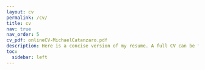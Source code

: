 ```yaml
---
layout: cv
permalink: /cv/
title: cv
nav: true
nav_order: 5
cv_pdf: onlineCV-MichaelCatanzaro.pdf
description: Here is a concise version of my resume. A full CV can be found by clicking on the PDF button to the right.
toc:
  sidebar: left
---
```

